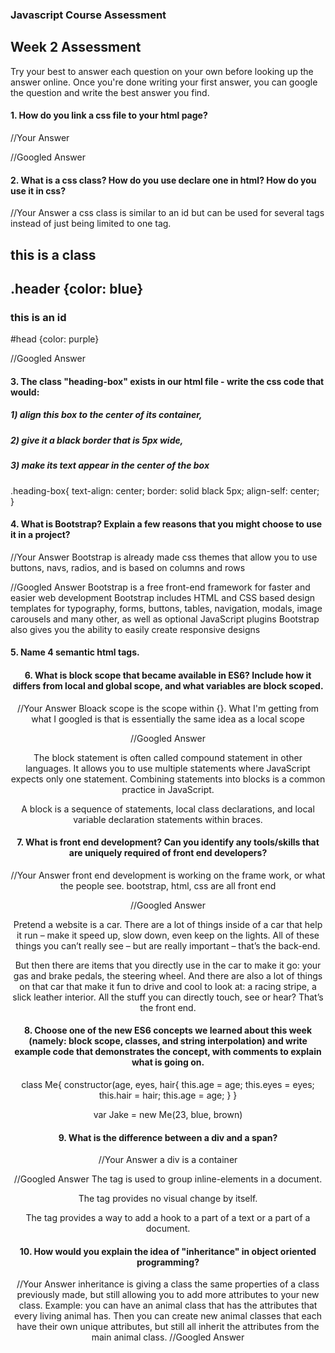 ### Javascript Course Assessment

## Week 2 Assessment

Try your best to answer each question on your own before looking up the answer online. Once you're done writing your first answer, you can google the question and write the best answer you find.

#### 1. How do you link a css file to your html page?

 //Your Answer
 <link rel="stylesheet" href="style.css">

 //Googled Answer


 #### 2. What is a css class? How do you use declare one in html? How do you use it in css?


 //Your Answer
 a css class is similar to an id but can be used for several tags instead of just being limited to one tag.

 <h2 class = "header">this is a class<h2>         .header {color: blue}
<h3 id = "head">this is an id</h3>                #head {color: purple}

 //Googled Answer


#### 3. The class "heading-box" exists in our html file - write the css code that would:
##### 1) align this box to the center of its container,
##### 2) give it a black border that is 5px wide,
##### 3) make its text appear in the center of the box
.heading-box{
  text-align: center;
  border: solid black 5px;
  align-self: center;  
}

#### 4. What is Bootstrap? Explain a few reasons that you might choose to use it in a project?


 //Your Answer
 Bootstrap is already made css themes that allow you to use buttons, navs, radios, and is based on columns and rows

 //Googled Answer
 Bootstrap is a free front-end framework for faster and easier web development
Bootstrap includes HTML and CSS based design templates for typography, forms, buttons, tables, navigation, modals, image carousels and many other, as well as optional JavaScript plugins
Bootstrap also gives you the ability to easily create responsive designs

#### 5. Name 4 semantic html tags.
<form> <table> <header> <article>

#### 6. What is block scope that became available in ES6? Include how it differs from local and global scope, and what variables are block scoped.

 //Your Answer
  Bloack scope is the scope within {}. What I'm getting from what I googled is that is essentially the same idea as a local scope

 //Googled Answer

 The block statement is often called compound statement in other languages. It allows you to use multiple statements where JavaScript expects only one statement. Combining statements into blocks is a common practice in JavaScript.

 A block is a sequence of statements, local class declarations, and local variable declaration statements within braces.



 #### 7. What is front end development? Can you identify any tools/skills that are uniquely required of front end developers?

 //Your Answer
 front end development is working on the frame work, or what the people see. bootstrap, html, css are all front end

 //Googled Answer

 Pretend a website is a car. There are a lot of things inside of a car that help it run – make it speed up, slow down, even keep on the lights. All of these things you can’t really see – but are really important – that’s the back-end.

But then there are items that you directly use in the car to make it go: your gas and brake pedals, the steering wheel. And there are also a lot of things on that car that make it fun to drive and cool to look at: a racing stripe, a slick leather interior. All the stuff you can directly touch, see or hear? That’s the front end.


 #### 8. Choose one of the new ES6 concepts we learned about this week (namely: block scope, classes, and string interpolation) and write example code that demonstrates the concept, with comments to explain what is going on.

 class Me{
   constructor(age, eyes, hair{
     this.age = age;
     this.eyes = eyes;
     this.hair = hair;
     this.age = age;
   }
 }

var Jake = new Me(23, blue, brown)

 #### 9. What is the difference between a div and a span?
 //Your Answer
 a div is a container

 //Googled Answer
 The <span> tag is used to group inline-elements in a document.

The <span> tag provides no visual change by itself.

The <span> tag provides a way to add a hook to a part of a text or a part of a document.


#### 10. How would you explain the idea of "inheritance" in object oriented programming?


 //Your Answer
 inheritance is giving a class the same properties of a class previously made, but still allowing you to add more attributes to your new class. Example: you can have an animal class that has the attributes that every living animal has. Then you can create new animal classes that each have their own unique attributes, but still all inherit the attributes from the main animal class.
 //Googled Answer
